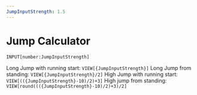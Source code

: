 ```yaml
---
JumpInputStrength: 1.5
---
```


# Jump Calculator

`INPUT[number:JumpInputStrength]`

Long Jump with running start: `VIEW[{JumpInputStrength}]`
Long Jump from standing: `VIEW[{JumpInputStrength}/2]`
High Jump with running start: `VIEW[(({JumpInputStrength}-10)/2)+3]`
High jump from standing: `VIEW[round((({JumpInputStrength}-10)/2)+3)/2]`

